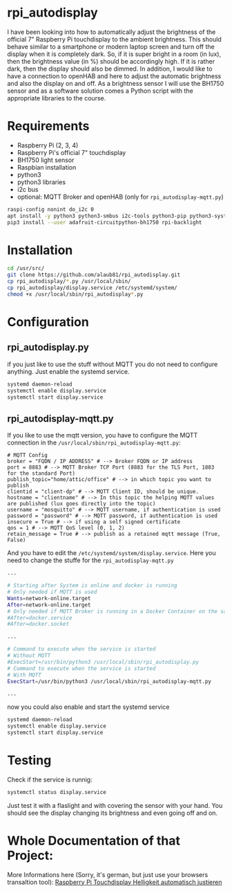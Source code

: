 # rpi_autodisplay
I have been looking into how to automatically adjust the brightness of the official 7" Raspberry Pi touchdisplay to the ambient brightness. This should behave similar to a smartphone or modern laptop screen and turn off the display when it is completely dark. So, if it is super bright in a room (in lux), then the brightness value (in %) should be accordingly high. If it is rather dark, then the display should also be dimmed. In addition, I would like to have a connection to openHAB and here to adjust the automatic brightness and also the display on and off. As a brightness sensor I will use the BH1750 sensor and as a software solution comes a Python script with the appropriate libraries to the course.

# Requirements
* Raspberry Pi (2, 3, 4)
* Raspberry Pi's official 7" touchdisplay
* BH1750 light sensor
* Raspbian installation
* python3
* python3 libraries 
* i2c bus
* optional: MQTT Broker and openHAB (only for `rpi_autodisplay-mqtt.py`)

```bash
raspi-config nonint do_i2c 0
apt install -y python3 python3-smbus i2c-tools python3-pip python3-systemd -y 
pip3 install --user adafruit-circuitpython-bh1750 rpi-backlight
```
# Installation
```bash
cd /usr/src/
git clone https://github.com/alaub81/rpi_autodisplay.git
cp rpi_autodisplay/*.py /usr/local/sbin/
cp rpi_autodisplay/display.service /etc/systemd/system/
chmod +x /usr/local/sbin/rpi_autodisplay*.py
```

# Configuration
## rpi_autodisplay.py
if you just like to use the stuff without MQTT you do not need to configure anything. Just enable the systemd service.
```bash
systemd daemon-reload
systemctl enable display.service
systemctl start display.service
```
## rpi_autodisplay-mqtt.py
If you like to use the mqtt version, you have to configure the MQTT connection in the `/usr/local/sbin/rpi_autodisplay-mqtt.py`:
```python3
# MQTT Config
broker = "FQDN / IP ADDRESS" # --> Broker FQDN or IP address
port = 8883 # --> MQTT Broker TCP Port (8883 for the TLS Port, 1883 for the standard Port)
publish_topic="home/attic/office" # --> in which topic you want to publish
clientid = "client-dp" # --> MQTT Client ID, should be unique.
hostname = "clientname" # --> In this topic the helping MQTT values are published (lux goes directly into the topic)
username = "mosquitto" # --> MQTT username, if authentication is used
password = "password" # --> MQTT password, if authentication is used
insecure = True # --> if using a self signed certificate
qos = 1 # --> MQTT QoS level (0, 1, 2) 
retain_message = True # --> publish as a retained mqtt message (True, False)
```
And you have to edit the `/etc/systemd/system/display.service`. Here you need to change the stuffe for the `rpi_autodisplay-mqtt.py`
```bash
...

# Starting after System is online and docker is running
# Only needed if MQTT is used
Wants=network-online.target
After=network-online.target
# Only needed if MQTT Broker is running in a Docker Container on the same Host
#After=docker.service
#After=docker.socket

...

# Command to execute when the service is started
# Without MQTT
#ExecStart=/usr/bin/python3 /usr/local/sbin/rpi_autodisplay.py
# Command to execute when the service is started
# With MQTT
ExecStart=/usr/bin/python3 /usr/local/sbin/rpi_autodisplay-mqtt.py

... 
```
now you could also enable and start the systemd service
```bash
systemd daemon-reload
systemctl enable display.service
systemctl start display.service
```

# Testing
Check if the service is runnig:
```bash
systemctl status display.service
```
Just test it with a flaslight and with covering the sensor with your hand. You should see the display changing its brightness and even going off and on.

# Whole Documentation of that Project:
More Informations here (Sorry, it's german, but just use your browsers transaltion tool): [Raspberry Pi Touchdisplay Helligkeit automatisch justieren](https://www.laub-home.de/wiki/Raspberry_Pi_Touchdisplay_Helligkeit_automatisch_justieren)
